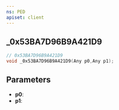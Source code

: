 ```yaml
---
ns: PED
apiset: client
---
```

## _0x53BA7D96B9A421D9

```c
// 0x53BA7D96B9A421D9
void _0x53BA7D96B9A421D9(Any p0,Any p1);
```


## Parameters
* **p0**:
* **p1**: